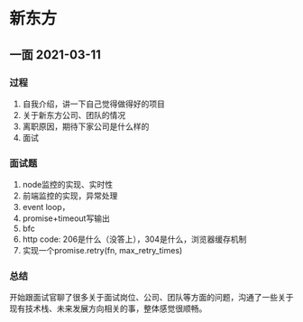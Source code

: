 # 新东方

## 一面 2021-03-11

### 过程
1. 自我介绍，讲一下自己觉得做得好的项目
2. 关于新东方公司、团队的情况
3. 离职原因，期待下家公司是什么样的
4. 面试

### 面试题
1. node监控的实现、实时性
2. 前端监控的实现，异常处理
3. event loop，
4. promise+timeout写输出
5. bfc
6. http code: 206是什么（没答上），304是什么，浏览器缓存机制
7. 实现一个promise.retry(fn, max_retry_times)

### 总结

开始跟面试官聊了很多关于面试岗位、公司、团队等方面的问题，沟通了一些关于现有技术栈、未来发展方向相关的事，整体感觉很顺畅。